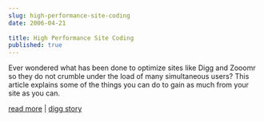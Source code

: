 ```yaml
---
slug: high-performance-site-coding
date: 2006-04-21
 
title: High Performance Site Coding
published: true
---
```

Ever wondered what has been done to optimize sites like Digg and Zooomr so they do not crumble under the load of many simultaneous users? This article explains some of the things you can do to gain as much from your site as you can.<p /><a href="http://www.codymays.net/content/2006/04/16/high-traffic-web-development/">read more</a> | <a href="http://digg.com/programming/High_Performance_Site_Coding">digg story</a><div class="blogger-post-footer"><img class="posterous_download_image" src="https://blogger.googleusercontent.com/tracker/8109338-114562364389435667?l=www.kinlan.co.uk%2Findex.html" height="1" alt="" width="1" /></div>

